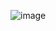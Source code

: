 ![image](https://user-images.githubusercontent.com/81698613/188335405-a25e863d-717f-44b7-a86b-721d407dd337.png)
